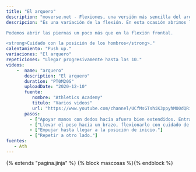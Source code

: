 ```yaml
---
title: "El arquero"
description: "moverse.net - Flexiones, una versión más sencilla del arquero en el suelo"
descripcion: "Es una variación de la flexión. En esta ocasión abrimos los brazos con los dedos apuntado hacia afuera.

Podemos abrir las piernas un poco más que en la flexión frontal.

<strong>Cuidado con la posición de los hombros</strong>."
calentamiento: "Push up."
variaciones: "El arquero"
repeticiones: "Llegar progresivamente hasta las 10."
videos: 
    -  name: "arquero"
       description: "El arquero"
       duration: "PT0M20S"
       uploadDate: "2020-12-10"
       fuente: 
          nombre: "Athletics Academy"
          titulo: "Varios videos"
          url: "https://www.youtube.com/channel/UCfMsGTshiK3ppyhMO0dQRig"
       pasos:
         - ["Apoyar manos con dedos hacia afuera bien extendidos. Entrar abdomen adentro y arriba."]
         - ["Llevar el peso hacia un brazo, flexionarlo con cuidado de juntar el codo hacia el costado. El hombro no debe ir hacia delante sino hacia atrás para que la articulación no sufra."]
         - ["Empujar hasta llegar a la posición de inicio."]
         - ["Repetir a otro lado."]
fuentes: 
   - Ath
---
```

{% extends "pagina.jinja" %}
{% block mascosas %}{% endblock %}
